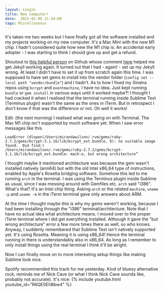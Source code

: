 ```yaml
---
layout: single
title: New computer!
date:  2021-02-09 21:44:00
tags: Miscellaneous
---
```

It's taken me two weeks but I have finally got all the software installed and my projects working on my new computer. It's a Mac Mini with the new M1 chip. I hadn't considered quite how new the M1 chip is. An accidental early adopter - I was starting to think I should give up and get a refund.

Shoutout to [this helpful person](https://github.com/kivikakk) on Github whose comment [here](https://github.com/gjtorikian/commonmarker/issues/128) helped me get Jekyll working again. It turned out that I had - again! - set up my Jekyll wrong. At least I didn't have to set it up from scratch again this time. I was supposed to have set gems to install into the vendor folder (`config set --local path "vendor/bundle"`) and I hadn't. As to how I fixed my Sinatra repos using `bcrypt` and `eventmachine`, I have no idea. Just kept running `bundle` or `gem install` in various ways until it worked maybe?! I thought I had cracked it when I realised that the terminal running inside Sublime Text (Terminus plugin) wasn't the same as the ones in iTerm. But in retrospect I don't know if that was the difference or not. Oh well it works!

Edit: (the next morning) I realised what was going on with Terminal. The Mac M1 chip isn't supported by much software yet. When I saw error messages like this
```
LoadError (dlopen(/Users/mirandawilson/.rvm/gems/ruby-2.7.2/gems/bcrypt-3.1.16/lib/bcrypt_ext.bundle, 9): no suitable image found.  Did find:)
/Users/mirandawilson/.rvm/gems/ruby-2.7.2/gems/bcrypt-3.1.16/lib/bcrypt_ext.bundle: mach-o, but wrong architecture”
```
I thought maybe it mentioned architecture was because the gem wasn't installed natively (arm64) but with the old Intel x86_64 type of instructions, enabled by Apple's Rosetta bridging software. Somehow this led to me running `arch` in the terminal. I was using the Terminus plugin inside Sublime as usual, since I was messing around with Gemfiles etc. `arch` said "i386". What's that? It's an Intel chip thing. Asking `arch` or the related `machine`, `uname -p` and `uname -m` in the iTerm terminal gave only answers about ARM.

At the time I thought maybe this is why my gems weren't working, because I had been installing through the "i386" terminal/architecture. Note that I have no actual idea what architecture means. I moved over to the proper iTerm terminal where I did get everything installed. Although it gave the "but wrong architecture" error a few more times there as well, so who knows. Anyway, I suddenly remembered that Sublime Text isn't natively supported yet. It's using Rosetta. Meaning it is using x86_64! Hence the terminal running in there is understandably also in x86_64. As long as I remember to only install things using the real terminal I think it'll be alright.


Now I can finally move on to more interesting setup things like making Sublime look nice.


Spotify recommended this track for me yesterday. Kind of bluesy alternative rock, reminds me of Nick Cave (or what I think Nick Cave sounds like, probably not accurate). It's nice:
{% include youtube.html youtube_id="R6QE0EhBbw4" %}
